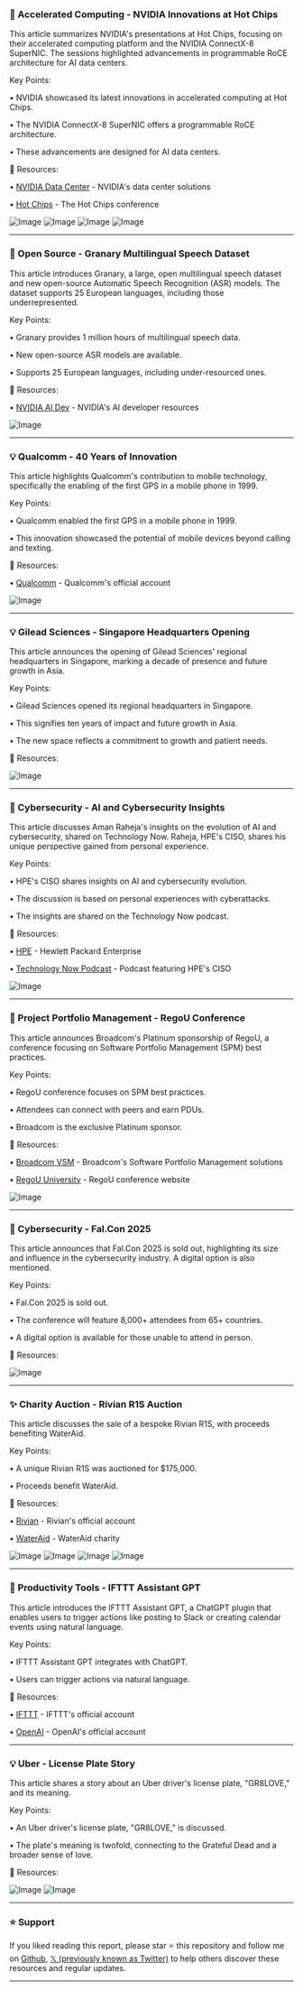 ### 🤖 Accelerated Computing - NVIDIA Innovations at Hot Chips

This article summarizes NVIDIA's presentations at Hot Chips, focusing on their accelerated computing platform and the NVIDIA ConnectX-8 SuperNIC.  The sessions highlighted advancements in programmable RoCE architecture for AI data centers.

Key Points:

•  NVIDIA showcased its latest innovations in accelerated computing at Hot Chips.


•  The NVIDIA ConnectX-8 SuperNIC offers a programmable RoCE architecture.


•  These advancements are designed for AI data centers.



🔗 Resources:

• [NVIDIA Data Center](https://x.com/NVIDIADC) -  NVIDIA's data center solutions


• [Hot Chips](https://x.com/hotchipsorg) -  The Hot Chips conference


![Image](https://pbs.twimg.com/media/Gyamn-qXsAAUGcJ?format=jpg&name=360x360)
![Image](https://pbs.twimg.com/media/GyamoJsXwAAdFj3?format=jpg&name=360x360)
![Image](https://pbs.twimg.com/media/GyamoTGXUAAGVTs?format=jpg&name=360x360)
![Image](https://pbs.twimg.com/media/Gyamod8XUAA30Nf?format=jpg&name=360x360)


---
### 🚀 Open Source - Granary Multilingual Speech Dataset

This article introduces Granary, a large, open multilingual speech dataset and new open-source Automatic Speech Recognition (ASR) models.  The dataset supports 25 European languages, including those underrepresented.

Key Points:

• Granary provides 1 million hours of multilingual speech data.


•  New open-source ASR models are available.


•  Supports 25 European languages, including under-resourced ones.



🔗 Resources:

• [NVIDIA AI Dev](https://x.com/NVIDIAAIDev) -  NVIDIA's AI developer resources


![Image](https://pbs.twimg.com/media/GyX_BALWIAMD-pZ?format=jpg&name=small)


---
### 💡 Qualcomm - 40 Years of Innovation

This article highlights Qualcomm's contribution to mobile technology, specifically the enabling of the first GPS in a mobile phone in 1999.

Key Points:

• Qualcomm enabled the first GPS in a mobile phone in 1999.


• This innovation showcased the potential of mobile devices beyond calling and texting.



🔗 Resources:

• [Qualcomm](https://x.com/Qualcomm) - Qualcomm's official account


![Image](https://pbs.twimg.com/media/GyaiX8xa4AETF9f?format=jpg&name=small)


---
### 💡 Gilead Sciences - Singapore Headquarters Opening

This article announces the opening of Gilead Sciences' regional headquarters in Singapore, marking a decade of presence and future growth in Asia.

Key Points:

• Gilead Sciences opened its regional headquarters in Singapore.


• This signifies ten years of impact and future growth in Asia.


• The new space reflects a commitment to growth and patient needs.


🔗 Resources:


![Image](https://pbs.twimg.com/media/GyadexxXcAA1FIC.jpg)



---
### 🤖 Cybersecurity - AI and Cybersecurity Insights

This article discusses Aman Raheja's insights on the evolution of AI and cybersecurity, shared on Technology Now.  Raheja, HPE's CISO, shares his unique perspective gained from personal experience.

Key Points:

• HPE's CISO shares insights on AI and cybersecurity evolution.


• The discussion is based on personal experiences with cyberattacks.


•  The insights are shared on the Technology Now podcast.



🔗 Resources:

• [HPE](https://x.com/HPE) - Hewlett Packard Enterprise


• [Technology Now Podcast](https://hpe.to/6011fqH3x) -  Podcast featuring HPE's CISO


![Image](https://pbs.twimg.com/media/GyZKHmjXUAI1qPV.png)


---
### 🚀 Project Portfolio Management - RegoU Conference

This article announces Broadcom's Platinum sponsorship of RegoU, a conference focusing on Software Portfolio Management (SPM) best practices.

Key Points:

• RegoU conference focuses on SPM best practices.


•  Attendees can connect with peers and earn PDUs.


• Broadcom is the exclusive Platinum sponsor.



🔗 Resources:

• [Broadcom VSM](https://x.com/BroadcomVSM) - Broadcom's Software Portfolio Management solutions


• [RegoU University](https://regouniversity.com/clarity-ppm/) -  RegoU conference website


![Image](https://pbs.twimg.com/media/Gx6ERIkWYAAZxyr?format=jpg&name=small)


---
### 🤖 Cybersecurity - Fal.Con 2025

This article announces that Fal.Con 2025 is sold out, highlighting its size and influence in the cybersecurity industry.  A digital option is also mentioned.

Key Points:

• Fal.Con 2025 is sold out.


•  The conference will feature 8,000+ attendees from 65+ countries.


• A digital option is available for those unable to attend in person.



🔗 Resources:


![Image](https://pbs.twimg.com/media/GyZEZXJWYAU5qPn.png)


---
### ✨ Charity Auction - Rivian R1S Auction

This article discusses the sale of a bespoke Rivian R1S, with proceeds benefiting WaterAid.

Key Points:

• A unique Rivian R1S was auctioned for $175,000.


• Proceeds benefit WaterAid.



🔗 Resources:

• [Rivian](https://x.com/Rivian) -  Rivian's official account


• [WaterAid](https://x.com/wateraid) - WaterAid charity


![Image](https://pbs.twimg.com/media/GyWBlBaWoAIwBEh?format=jpg&name=360x360)
![Image](https://pbs.twimg.com/media/GyWBmOxXwAAscRv?format=jpg&name=360x360)
![Image](https://pbs.twimg.com/media/GyWBndHXQAQeuot?format=jpg&name=360x360)
![Image](https://pbs.twimg.com/media/GyWBorcXsAkWOZB?format=jpg&name=360x360)


---
### 🚀 Productivity Tools - IFTTT Assistant GPT

This article introduces the IFTTT Assistant GPT, a ChatGPT plugin that enables users to trigger actions like posting to Slack or creating calendar events using natural language.

Key Points:

• IFTTT Assistant GPT integrates with ChatGPT.


• Users can trigger actions via natural language.



🔗 Resources:

• [IFTTT](https://x.com/IFTTT) - IFTTT's official account


• [OpenAI](https://x.com/OpenAI) - OpenAI's official account


---
### 💡 Uber - License Plate Story

This article shares a story about an Uber driver's license plate, "GR8LOVE," and its meaning.

Key Points:

•  An Uber driver's license plate, "GR8LOVE," is discussed.


• The plate's meaning is twofold, connecting to the Grateful Dead and a broader sense of love.



🔗 Resources:


![Image](https://pbs.twimg.com/media/GyVJ8ULWgAAAfP-?format=png&name=small)
![Image](https://pbs.twimg.com/media/GyVJ9vMWUAUEL6Q?format=jpg&name=small)


---

### ⭐️ Support

If you liked reading this report, please star ⭐️ this repository and follow me on [Github](https://github.com/Drix10), [𝕏 (previously known as Twitter)](https://x.com/DRIX_10_) to help others discover these resources and regular updates.

---